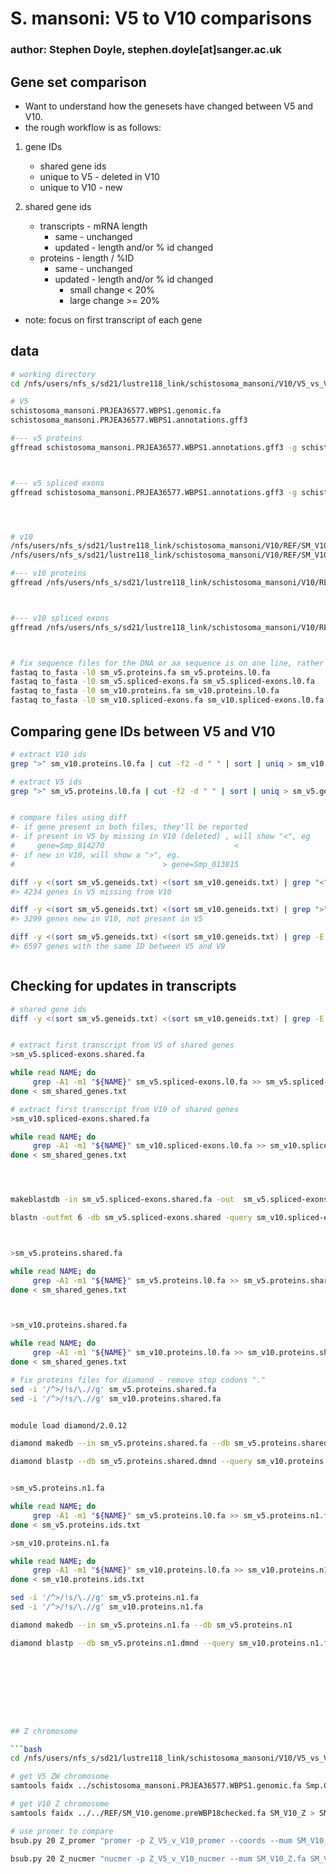 # S. mansoni: V5 to V10 comparisons

### author: Stephen Doyle, stephen.doyle[at]sanger.ac.uk




## Gene set comparison
- Want to understand how the genesets have changed between V5 and V10.
- the rough workflow is as follows:

1. gene IDs
     - shared gene ids
     - unique to V5 - deleted in V10
     - unique to V10 - new

2. shared gene ids
     - transcripts - mRNA length
          - same - unchanged
          - updated - length and/or % id changed
     - proteins  - length / %ID
          - same - unchanged
          - updated - length and/or % id changed
               - small change < 20%
               - large change >= 20%


- note: focus on first transcript of each gene



## data
```bash
# working directory
cd /nfs/users/nfs_s/sd21/lustre118_link/schistosoma_mansoni/V10/V5_vs_V10

# V5
schistosoma_mansoni.PRJEA36577.WBPS1.genomic.fa
schistosoma_mansoni.PRJEA36577.WBPS1.annotations.gff3

#--- v5 proteins
gffread schistosoma_mansoni.PRJEA36577.WBPS1.annotations.gff3 -g schistosoma_mansoni.PRJEA36577.WBPS1.genomic.fa -y sm_v5.proteins.fa



#--- v5 spliced exons
gffread schistosoma_mansoni.PRJEA36577.WBPS1.annotations.gff3 -g schistosoma_mansoni.PRJEA36577.WBPS1.genomic.fa -w sm_v5.spliced-exons.fa




# v10
/nfs/users/nfs_s/sd21/lustre118_link/schistosoma_mansoni/V10/REF/SM_V10.genome.preWBP18checked.fa
/nfs/users/nfs_s/sd21/lustre118_link/schistosoma_mansoni/V10/REF/SM_V10.annotation.preWBP18checked.gff3

#--- v10 proteins
gffread /nfs/users/nfs_s/sd21/lustre118_link/schistosoma_mansoni/V10/REF/SM_V10.annotation.preWBP18checked.gff3 -g /nfs/users/nfs_s/sd21/lustre118_link/schistosoma_mansoni/V10/REF/SM_V10.genome.preWBP18checked.fa -y sm_v10.proteins.fa



#--- v10 spliced exons
gffread /nfs/users/nfs_s/sd21/lustre118_link/schistosoma_mansoni/V10/REF/SM_V10.annotation.preWBP18checked.gff3 -g /nfs/users/nfs_s/sd21/lustre118_link/schistosoma_mansoni/V10/REF/SM_V10.genome.preWBP18checked.fa -w sm_v10.spliced-exons.fa



# fix sequence files for the DNA or aa sequence is on one line, rather than split across lines (helps parsing file later)
fastaq to_fasta -l0 sm_v5.proteins.fa sm_v5.proteins.l0.fa
fastaq to_fasta -l0 sm_v5.spliced-exons.fa sm_v5.spliced-exons.l0.fa
fastaq to_fasta -l0 sm_v10.proteins.fa sm_v10.proteins.l0.fa
fastaq to_fasta -l0 sm_v10.spliced-exons.fa sm_v10.spliced-exons.l0.fa

```


## Comparing gene IDs between V5 and V10

```bash
# extract V10 ids
grep ">" sm_v10.proteins.l0.fa | cut -f2 -d " " | sort | uniq > sm_v10.geneids.txt

# extract V5 ids
grep ">" sm_v5.proteins.l0.fa | cut -f2 -d " " | sort | uniq > sm_v5.geneids.txt


# compare files using diff
#- if gene present in both files, they'll be reported
#- if present in V5 by missing in V10 (deleted) , will show "<", eg
#     gene=Smp_014270						      <
#- if new in V10, will show a ">", eg.
# 							      >	gene=Smp_013815

diff -y <(sort sm_v5.geneids.txt) <(sort sm_v10.geneids.txt) | grep "<" > sm_V5.unique_genes.txt && wc -l sm_V5.unique_genes.txt
#> 4234 genes in V5 missing from V10

diff -y <(sort sm_v5.geneids.txt) <(sort sm_v10.geneids.txt) | grep ">" > sm_V10.unique_genes.txt && wc -l sm_V10.unique_genes.txt
#> 3299 genes new in V10, not present in V5

diff -y <(sort sm_v5.geneids.txt) <(sort sm_v10.geneids.txt) | grep -E "gene.*gene" >
#> 6597 genes with the same ID between V5 and V9



```

## Checking for updates in transcripts
```bash
# shared gene ids
diff -y <(sort sm_v5.geneids.txt) <(sort sm_v10.geneids.txt) | grep -E "gene.*gene" | cut -f1 | sed 's/gene=//g' > sm_shared_genes.txt


# extract first transcript from V5 of shared genes
>sm_v5.spliced-exons.shared.fa

while read NAME; do
     grep -A1 -m1 "${NAME}" sm_v5.spliced-exons.l0.fa >> sm_v5.spliced-exons.shared.fa
done < sm_shared_genes.txt

# extract first transcript from V10 of shared genes
>sm_v10.spliced-exons.shared.fa

while read NAME; do
     grep -A1 -m1 "${NAME}" sm_v10.spliced-exons.l0.fa >> sm_v10.spliced-exons.shared.fa
done < sm_shared_genes.txt




makeblastdb -in sm_v5.spliced-exons.shared.fa -out  sm_v5.spliced-exons.shared -dbtype nucl

blastn -outfmt 6 -db sm_v5.spliced-exons.shared -query sm_v10.spliced-exons.shared.fa



>sm_v5.proteins.shared.fa

while read NAME; do
     grep -A1 -m1 "${NAME}" sm_v5.proteins.l0.fa >> sm_v5.proteins.shared.fa
done < sm_shared_genes.txt



>sm_v10.proteins.shared.fa

while read NAME; do
     grep -A1 -m1 "${NAME}" sm_v10.proteins.l0.fa >> sm_v10.proteins.shared.fa
done < sm_shared_genes.txt

# fix proteins files for diamond - remove stop codons "."
sed -i '/^>/!s/\.//g' sm_v5.proteins.shared.fa
sed -i '/^>/!s/\.//g' sm_v10.proteins.shared.fa


module load diamond/2.0.12

diamond makedb --in sm_v5.proteins.shared.fa --db sm_v5.proteins.shared

diamond blastp --db sm_v5.proteins.shared.dmnd --query sm_v10.proteins.shared.fa --outfmt "6 score" | sed 's/transcript://g' | awk '$1==$2 {print}' | more


>sm_v5.proteins.n1.fa

while read NAME; do
     grep -A1 -m1 "${NAME}" sm_v5.proteins.l0.fa >> sm_v5.proteins.n1.fa
done < sm_v5.proteins.ids.txt

>sm_v10.proteins.n1.fa

while read NAME; do
     grep -A1 -m1 "${NAME}" sm_v10.proteins.l0.fa >> sm_v10.proteins.n1.fa
done < sm_v10.proteins.ids.txt

sed -i '/^>/!s/\.//g' sm_v5.proteins.n1.fa
sed -i '/^>/!s/\.//g' sm_v10.proteins.n1.fa

diamond makedb --in sm_v5.proteins.n1.fa --db sm_v5.proteins.n1

diamond blastp --db sm_v5.proteins.n1.dmnd --query sm_v10.proteins.n1.fa --outfmt "6" | sed 's/transcript://g' | awk '$1==$2 {print}' | more









## Z chromosome 

```bash
cd /nfs/users/nfs_s/sd21/lustre118_link/schistosoma_mansoni/V10/V5_vs_V10/Z_CHROMOSOME

# get V5 ZW chromosome
samtools faidx ../schistosoma_mansoni.PRJEA36577.WBPS1.genomic.fa Smp.Chr_ZW > SM_V5_ZW.fa

# get V10 Z chromosome
samtools faidx ../../REF/SM_V10.genome.preWBP18checked.fa SM_V10_Z > SM_V10_Z.fa

# use promer to compare
bsub.py 20 Z_promer "promer -p Z_V5_v_V10_promer --coords --mum SM_V10_Z.fa SM_V5_ZW.fa"

bsub.py 20 Z_nucmer "nucmer -p Z_V5_v_V10_nucmer --mum SM_V10_Z.fa SM_V5_ZW.fa"
```
